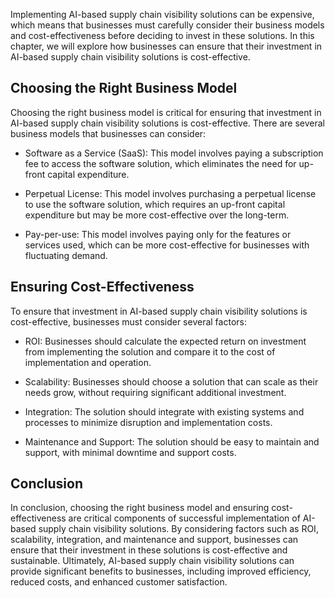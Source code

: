 
Implementing AI-based supply chain visibility solutions can be expensive, which means that businesses must carefully consider their business models and cost-effectiveness before deciding to invest in these solutions. In this chapter, we will explore how businesses can ensure that their investment in AI-based supply chain visibility solutions is cost-effective.

Choosing the Right Business Model
---------------------------------

Choosing the right business model is critical for ensuring that investment in AI-based supply chain visibility solutions is cost-effective. There are several business models that businesses can consider:

* Software as a Service (SaaS): This model involves paying a subscription fee to access the software solution, which eliminates the need for up-front capital expenditure.

* Perpetual License: This model involves purchasing a perpetual license to use the software solution, which requires an up-front capital expenditure but may be more cost-effective over the long-term.

* Pay-per-use: This model involves paying only for the features or services used, which can be more cost-effective for businesses with fluctuating demand.

Ensuring Cost-Effectiveness
---------------------------

To ensure that investment in AI-based supply chain visibility solutions is cost-effective, businesses must consider several factors:

* ROI: Businesses should calculate the expected return on investment from implementing the solution and compare it to the cost of implementation and operation.

* Scalability: Businesses should choose a solution that can scale as their needs grow, without requiring significant additional investment.

* Integration: The solution should integrate with existing systems and processes to minimize disruption and implementation costs.

* Maintenance and Support: The solution should be easy to maintain and support, with minimal downtime and support costs.

Conclusion
----------

In conclusion, choosing the right business model and ensuring cost-effectiveness are critical components of successful implementation of AI-based supply chain visibility solutions. By considering factors such as ROI, scalability, integration, and maintenance and support, businesses can ensure that their investment in these solutions is cost-effective and sustainable. Ultimately, AI-based supply chain visibility solutions can provide significant benefits to businesses, including improved efficiency, reduced costs, and enhanced customer satisfaction.
